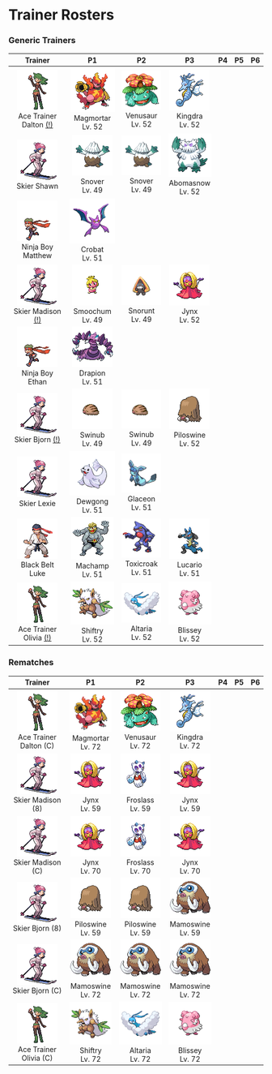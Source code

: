# Trainer Rosters

### Generic Trainers

| Trainer | P1 | P2 | P3 | P4 | P5 | P6 |
|:-------:|:--:|:--:|:--:|:--:|:--:|:--:|
| ![Ace Trainer Dalton [(!)](#rematches)](../../assets/trainers/ace_trainer.png "Ace Trainer Dalton [(!)](#rematches)")<br>Ace Trainer Dalton [(!)](#rematches) | ![Magmortar](../../assets/sprites/magmortar/front.gif "Magmortar")<br>Magmortar<br>Lv. 52 | ![Venusaur](../../assets/sprites/venusaur/front.gif "Venusaur")<br>Venusaur<br>Lv. 52 | ![Kingdra](../../assets/sprites/kingdra/front.gif "Kingdra")<br>Kingdra<br>Lv. 52 |
| ![Skier Shawn](../../assets/trainers/skier.png "Skier Shawn")<br>Skier Shawn | ![Snover](../../assets/sprites/snover/front.gif "Snover")<br>Snover<br>Lv. 49 | ![Snover](../../assets/sprites/snover/front.gif "Snover")<br>Snover<br>Lv. 49 | ![Abomasnow](../../assets/sprites/abomasnow/front.gif "Abomasnow")<br>Abomasnow<br>Lv. 52 |
| ![Ninja Boy Matthew](../../assets/trainers/ninja_boy.png "Ninja Boy Matthew")<br>Ninja Boy Matthew | ![Crobat](../../assets/sprites/crobat/front.gif "Crobat")<br>Crobat<br>Lv. 51 |
| ![Skier Madison [(!)](#rematches)](../../assets/trainers/skier.png "Skier Madison [(!)](#rematches)")<br>Skier Madison [(!)](#rematches) | ![Smoochum](../../assets/sprites/smoochum/front.gif "Smoochum")<br>Smoochum<br>Lv. 49 | ![Snorunt](../../assets/sprites/snorunt/front.gif "Snorunt")<br>Snorunt<br>Lv. 49 | ![Jynx](../../assets/sprites/jynx/front.gif "Jynx")<br>Jynx<br>Lv. 52 |
| ![Ninja Boy Ethan](../../assets/trainers/ninja_boy.png "Ninja Boy Ethan")<br>Ninja Boy Ethan | ![Drapion](../../assets/sprites/drapion/front.gif "Drapion")<br>Drapion<br>Lv. 51 |
| ![Skier Bjorn [(!)](#rematches)](../../assets/trainers/skier.png "Skier Bjorn [(!)](#rematches)")<br>Skier Bjorn [(!)](#rematches) | ![Swinub](../../assets/sprites/swinub/front.gif "Swinub")<br>Swinub<br>Lv. 49 | ![Swinub](../../assets/sprites/swinub/front.gif "Swinub")<br>Swinub<br>Lv. 49 | ![Piloswine](../../assets/sprites/piloswine/front.gif "Piloswine")<br>Piloswine<br>Lv. 52 |
| ![Skier Lexie](../../assets/trainers/skier.png "Skier Lexie")<br>Skier Lexie | ![Dewgong](../../assets/sprites/dewgong/front.gif "Dewgong")<br>Dewgong<br>Lv. 51 | ![Glaceon](../../assets/sprites/glaceon/front.gif "Glaceon")<br>Glaceon<br>Lv. 51 |
| ![Black Belt Luke](../../assets/trainers/black_belt.png "Black Belt Luke")<br>Black Belt Luke | ![Machamp](../../assets/sprites/machamp/front.gif "Machamp")<br>Machamp<br>Lv. 51 | ![Toxicroak](../../assets/sprites/toxicroak/front.gif "Toxicroak")<br>Toxicroak<br>Lv. 51 | ![Lucario](../../assets/sprites/lucario/front.gif "Lucario")<br>Lucario<br>Lv. 51 |
| ![Ace Trainer Olivia [(!)](#rematches)](../../assets/trainers/ace_trainer.png "Ace Trainer Olivia [(!)](#rematches)")<br>Ace Trainer Olivia [(!)](#rematches) | ![Shiftry](../../assets/sprites/shiftry/front.gif "Shiftry")<br>Shiftry<br>Lv. 52 | ![Altaria](../../assets/sprites/altaria/front.gif "Altaria")<br>Altaria<br>Lv. 52 | ![Blissey](../../assets/sprites/blissey/front.gif "Blissey")<br>Blissey<br>Lv. 52 |


### Rematches

| Trainer | P1 | P2 | P3 | P4 | P5 | P6 |
|:-------:|:--:|:--:|:--:|:--:|:--:|:--:|
| ![Ace Trainer Dalton (C)](../../assets/trainers/ace_trainer.png "Ace Trainer Dalton (C)")<br>Ace Trainer Dalton (C) | ![Magmortar](../../assets/sprites/magmortar/front.gif "Magmortar")<br>Magmortar<br>Lv. 72 | ![Venusaur](../../assets/sprites/venusaur/front.gif "Venusaur")<br>Venusaur<br>Lv. 72 | ![Kingdra](../../assets/sprites/kingdra/front.gif "Kingdra")<br>Kingdra<br>Lv. 72 |
| ![Skier Madison (8)](../../assets/trainers/skier.png "Skier Madison (8)")<br>Skier Madison (8) | ![Jynx](../../assets/sprites/jynx/front.gif "Jynx")<br>Jynx<br>Lv. 59 | ![Froslass](../../assets/sprites/froslass/front.gif "Froslass")<br>Froslass<br>Lv. 59 | ![Jynx](../../assets/sprites/jynx/front.gif "Jynx")<br>Jynx<br>Lv. 59 |
| ![Skier Madison (C)](../../assets/trainers/skier.png "Skier Madison (C)")<br>Skier Madison (C) | ![Jynx](../../assets/sprites/jynx/front.gif "Jynx")<br>Jynx<br>Lv. 70 | ![Froslass](../../assets/sprites/froslass/front.gif "Froslass")<br>Froslass<br>Lv. 70 | ![Jynx](../../assets/sprites/jynx/front.gif "Jynx")<br>Jynx<br>Lv. 70 |
| ![Skier Bjorn (8)](../../assets/trainers/skier.png "Skier Bjorn (8)")<br>Skier Bjorn (8) | ![Piloswine](../../assets/sprites/piloswine/front.gif "Piloswine")<br>Piloswine<br>Lv. 59 | ![Piloswine](../../assets/sprites/piloswine/front.gif "Piloswine")<br>Piloswine<br>Lv. 59 | ![Mamoswine](../../assets/sprites/mamoswine/front.gif "Mamoswine")<br>Mamoswine<br>Lv. 59 |
| ![Skier Bjorn (C)](../../assets/trainers/skier.png "Skier Bjorn (C)")<br>Skier Bjorn (C) | ![Mamoswine](../../assets/sprites/mamoswine/front.gif "Mamoswine")<br>Mamoswine<br>Lv. 72 | ![Mamoswine](../../assets/sprites/mamoswine/front.gif "Mamoswine")<br>Mamoswine<br>Lv. 72 | ![Mamoswine](../../assets/sprites/mamoswine/front.gif "Mamoswine")<br>Mamoswine<br>Lv. 72 |
| ![Ace Trainer Olivia (C)](../../assets/trainers/ace_trainer.png "Ace Trainer Olivia (C)")<br>Ace Trainer Olivia (C) | ![Shiftry](../../assets/sprites/shiftry/front.gif "Shiftry")<br>Shiftry<br>Lv. 72 | ![Altaria](../../assets/sprites/altaria/front.gif "Altaria")<br>Altaria<br>Lv. 72 | ![Blissey](../../assets/sprites/blissey/front.gif "Blissey")<br>Blissey<br>Lv. 72 |

